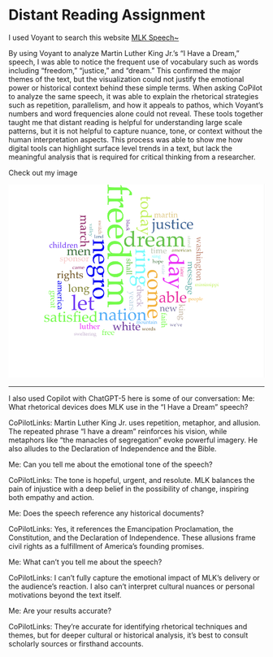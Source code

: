 
# Distant Reading Assignment 

I used Voyant to search this website [MLK Speech~](https://www.npr.org/2010/01/18/122701268/i-have-a-dream-speech-in-its-entirety)

By using Voyant to analyze Martin Luther King Jr.’s “I Have a Dream,” speech, I was able to notice the frequent use of vocabulary such as words including “freedom,” “justice,” and “dream.” This confirmed the major themes of the text, but the visualization could not justify the emotional power or historical context behind these simple terms. When asking CoPilot to analyze the same speech, it was able to explain the rhetorical strategies such as repetition, parallelism, and how it appeals to pathos, which Voyant’s numbers and word frequencies alone could not reveal. These tools together taught me that distant reading is helpful for understanding large scale patterns, but it is not helpful to capture nuance, tone, or context without the human interpretation aspects. This process was able to show me how digital tools can highlight surface level trends in a text, but lack the meaningful analysis that is required for critical thinking from a researcher. 

Check out my image

![Martin Luther King Jr.'s "I Have a Dream," speech from Voyant (Freedom, Dream, and Justice](MLK.png) 





---

I also used Copilot with ChatGPT-5 here is some of our conversation: 
Me: What rhetorical devices does MLK use in the “I Have a Dream” speech?

CoPilotLinks: Martin Luther King Jr. uses repetition, metaphor, and allusion. The repeated phrase “I have a dream” reinforces his vision, while metaphors like “the manacles of segregation” evoke powerful imagery. He also alludes to the Declaration of Independence and the Bible.

Me: Can you tell me about the emotional tone of the speech?

CoPilotLinks: The tone is hopeful, urgent, and resolute. MLK balances the pain of injustice with a deep belief in the possibility of change, inspiring both empathy and action.

Me: Does the speech reference any historical documents?

CoPilotLinks: Yes, it references the Emancipation Proclamation, the Constitution, and the Declaration of Independence. These allusions frame civil rights as a fulfillment of America’s founding promises.

Me: What can’t you tell me about the speech?

CoPilotLinks: I can’t fully capture the emotional impact of MLK’s delivery or the audience’s reaction. I also can’t interpret cultural nuances or personal motivations beyond the text itself.

Me: Are your results accurate?

CoPilotLinks: They’re accurate for identifying rhetorical techniques and themes, but for deeper cultural or historical analysis, it’s best to consult scholarly sources or firsthand accounts.
